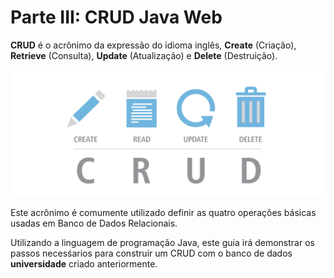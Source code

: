 # Parte III: CRUD Java Web

**CRUD** é o acrônimo da expressão do idioma inglês, **Create** \(Criação\), **Retrieve** \(Consulta\), **Update** \(Atualização\) e **Delete** \(Destruição\).

<center>

![](/assets/crud.png)

</center>

Este acrônimo é comumente utilizado definir as quatro operações básicas usadas em Banco de Dados Relacionais.

Utilizando a linguagem de programação Java, este guia irá demonstrar os passos necesśarios para construir um CRUD com o banco de dados **universidade** criado anteriormente.

